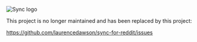 ![Sync logo](https://i.imgur.com/lkpAzg4.png)

This project is no longer maintained and has been replaced by this project:

https://github.com/laurencedawson/sync-for-reddit/issues
